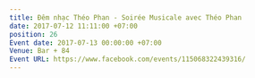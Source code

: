 ```yaml
---
title: Đêm nhạc Théo Phan - Soirée Musicale avec Théo Phan
date: 2017-07-12 11:11:00 +07:00
position: 26
Event date: 2017-07-13 00:00:00 +07:00
Venue: Bar + 84
Event URL: https://www.facebook.com/events/115068322439316/
---
```


